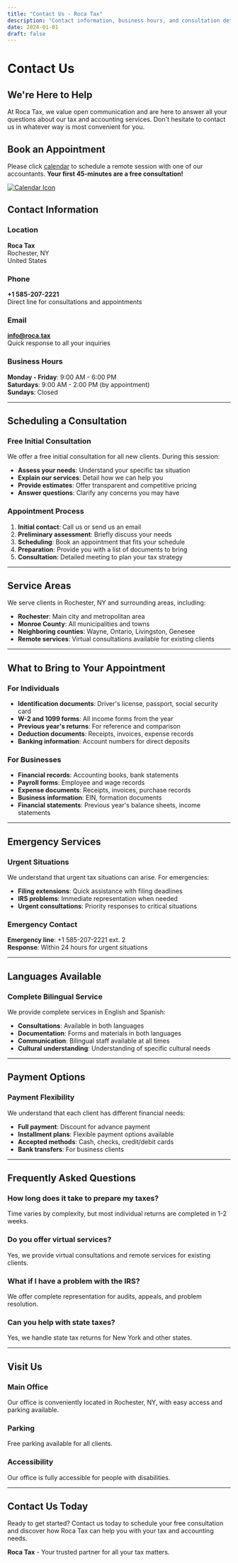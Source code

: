 ```yaml
---
title: "Contact Us - Roca Tax"
description: "Contact information, business hours, and consultation details for Roca Tax."
date: 2024-01-01
draft: false
---
```


# Contact Us

## We're Here to Help

At Roca Tax, we value open communication and are here to answer all your questions about our tax and accounting services. Don't hesitate to contact us in whatever way is most convenient for you.

## Book an Appointment

Please click [calendar](https://calendly.com/maria-roca-58oa/30min) to schedule a remote session with one of our accountants.
**Your first 45-minutes are a free consultation!**

[![Calendar Icon](https://img.icons8.com/ios-filled/50/000044/calendar--v1.png)](https://calendly.com/maria-roca-58oa/30min)

## Contact Information

### Location
**Roca Tax**  
Rochester, NY  
United States

### Phone
**+1 585-207-2221**  
Direct line for consultations and appointments

### Email
**info@roca.tax**  
Quick response to all your inquiries

### Business Hours
**Monday - Friday**: 9:00 AM - 6:00 PM  
**Saturdays**: 9:00 AM - 2:00 PM (by appointment)  
**Sundays**: Closed

---

## Scheduling a Consultation

### Free Initial Consultation
We offer a free initial consultation for all new clients. During this session:

- **Assess your needs**: Understand your specific tax situation
- **Explain our services**: Detail how we can help you
- **Provide estimates**: Offer transparent and competitive pricing
- **Answer questions**: Clarify any concerns you may have

### Appointment Process
1. **Initial contact**: Call us or send us an email
2. **Preliminary assessment**: Briefly discuss your needs
3. **Scheduling**: Book an appointment that fits your schedule
4. **Preparation**: Provide you with a list of documents to bring
5. **Consultation**: Detailed meeting to plan your tax strategy

---

## Service Areas

We serve clients in Rochester, NY and surrounding areas, including:

- **Rochester**: Main city and metropolitan area
- **Monroe County**: All municipalities and towns
- **Neighboring counties**: Wayne, Ontario, Livingston, Genesee
- **Remote services**: Virtual consultations available for existing clients

---

## What to Bring to Your Appointment

### For Individuals
- **Identification documents**: Driver's license, passport, social security card
- **W-2 and 1099 forms**: All income forms from the year
- **Previous year's returns**: For reference and comparison
- **Deduction documents**: Receipts, invoices, expense records
- **Banking information**: Account numbers for direct deposits

### For Businesses
- **Financial records**: Accounting books, bank statements
- **Payroll forms**: Employee and wage records
- **Expense documents**: Receipts, invoices, purchase records
- **Business information**: EIN, formation documents
- **Financial statements**: Previous year's balance sheets, income statements

---

## Emergency Services

### Urgent Situations
We understand that urgent tax situations can arise. For emergencies:

- **Filing extensions**: Quick assistance with filing deadlines
- **IRS problems**: Immediate representation when needed
- **Urgent consultations**: Priority responses to critical situations

### Emergency Contact
**Emergency line**: +1 585-207-2221 ext. 2  
**Response**: Within 24 hours for urgent situations

---

## Languages Available

### Complete Bilingual Service
We provide complete services in English and Spanish:

- **Consultations**: Available in both languages
- **Documentation**: Forms and materials in both languages
- **Communication**: Bilingual staff available at all times
- **Cultural understanding**: Understanding of specific cultural needs

---

## Payment Options

### Payment Flexibility
We understand that each client has different financial needs:

- **Full payment**: Discount for advance payment
- **Installment plans**: Flexible payment options available
- **Accepted methods**: Cash, checks, credit/debit cards
- **Bank transfers**: For business clients

---

## Frequently Asked Questions

### How long does it take to prepare my taxes?
Time varies by complexity, but most individual returns are completed in 1-2 weeks.

### Do you offer virtual services?
Yes, we provide virtual consultations and remote services for existing clients.

### What if I have a problem with the IRS?
We offer complete representation for audits, appeals, and problem resolution.

### Can you help with state taxes?
Yes, we handle state tax returns for New York and other states.

---

## Visit Us

### Main Office
Our office is conveniently located in Rochester, NY, with easy access and parking available.

### Parking
Free parking available for all clients.

### Accessibility
Our office is fully accessible for people with disabilities.

---

## Contact Us Today

Ready to get started? Contact us today to schedule your free consultation and discover how Roca Tax can help you with your tax and accounting needs.

**Roca Tax** - Your trusted partner for all your tax matters. 
